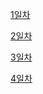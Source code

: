 [1일차](https://github.com/yeasung240/Python/blob/main/today-i-learned/hanghae99-coding-study/99%ED%81%B4%EB%9F%BD%20%EC%BD%94%ED%85%8C%20%EC%8A%A4%ED%84%B0%EB%94%94%201%EC%9D%BC%EC%B0%A8%20TIL%20%2B%202%EC%B0%A8%20%EB%B0%B0%EC%97%B4.md)

[2일차](https://github.com/yeasung240/Python/blob/main/today-i-learned/hanghae99-coding-study/99%ED%81%B4%EB%9F%BD%20%EC%BD%94%ED%85%8C%20%EC%8A%A4%ED%84%B0%EB%94%94%202%EC%9D%BC%EC%B0%A8%20TIL%20%2B%20%EB%B0%B0%EC%97%B4.md)

[3일차](https://github.com/yeasung240/Python/blob/main/today-i-learned/hanghae99-coding-study/99%ED%81%B4%EB%9F%BD%20%EC%BD%94%ED%85%8C%20%EC%8A%A4%ED%84%B0%EB%94%94%203%EC%9D%BC%EC%B0%A8%20TIL%20%2B%20%EB%AC%B8%EC%9E%90%EC%97%B4%20%EB%82%B4%20%EB%A7%88%EC%9D%8C%EB%8C%80%EB%A1%9C%20%EC%A0%95%EB%A0%AC%ED%95%98%EA%B8%B0.md)

[4일차](https://github.com/yeasung240/Python/blob/main/today-i-learned/hanghae99-coding-study/99%ED%81%B4%EB%9F%BD%20%EC%BD%94%ED%85%8C%20%EC%8A%A4%ED%84%B0%EB%94%94%204%EC%9D%BC%EC%B0%A8%20TIL%20%2B%20Jadecn%20Case%20%EB%AC%B8%EC%9E%90%EC%97%B4%20%EB%A7%8C%EB%93%A4%EA%B8%B0.md)